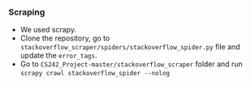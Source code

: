 ### Scraping

 * We used scrapy.
 * Clone the repository, go to `stackoverflow_scraper/spiders/stackoverflow_spider.py` file and update the `error_tags`.
 * Go to `CS242_Project-master/stackoverflow_scraper` folder and run `scrapy crawl stackoverflow_spider --nolog`
